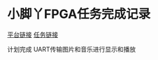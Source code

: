 # 小脚丫FPGA任务完成记录

[平台链接](https://www.eetree.cn/platform/2523)
[任务链接](https://www.eetree.cn/vendorProject/preview/397)

计划完成 UART传输图片和音乐进行显示和播放
